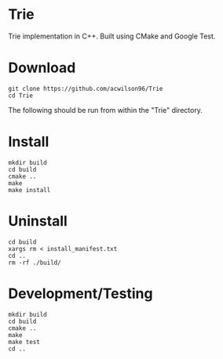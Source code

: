 # Trie
Trie implementation in C++. Built using CMake and Google Test. 

# Download
```
git clone https://github.com/acwilson96/Trie
cd Trie
```
The following should be run from within the "Trie" directory.
# Install
```
mkdir build
cd build
cmake ..
make
make install
```
# Uninstall
```
cd build
xargs rm < install_manifest.txt
cd ..
rm -rf ./build/
```
# Development/Testing
```
mkdir build
cd build
cmake ..
make
make test
cd ..
```